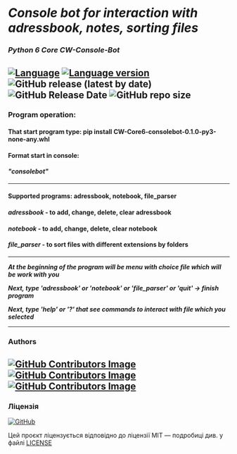 # ***Console bot for interaction with adressbook, notes, sorting files***

### *Python 6 Core CW-Console-Bot*

[![Language](https://img.shields.io/badge/language-python-blue?&style=plastic)](https://www.python.org)
[![Language version](https://img.shields.io/badge/version-3.9-red?&style=plastic)](https://www.python.org/downloads/)
![GitHub release (latest by date)](https://img.shields.io/github/v/release/LeadShadow/CW-Console-Bot?color=black?&style=plastic)
![GitHub Release Date](https://img.shields.io/badge/release--date-june-orange?&style=plastic)
![GitHub repo size](https://img.shields.io/badge/repo%20size-115%20kB-pink?&style=plastic)
---
### **Program operation**:

#### **That start program type: pip install CW-Core6-consolebot-0.1.0-py3-none-any.whl**
#### **Format start in console:**
#### *"consolebot"*

---
#### **Supported programs:** adressbook, notebook, file_parser

#### *adressbook* - to add, change, delete, clear adressbook
#### *notebook* - to add, change, delete, clear notebook
#### *file_parser* - to sort files with different extensions by folders

---
***At the beginning of the program will be menu with choice file which will be work with you***

***Next, type 'adressbook' or 'notebook' or 'file_parser' or 'quit' -> finish program***

***Next, type 'help' or '?' that see commands to interact with file which you selected*** 

---
### **Authors**
[![GitHub Contributors Image](https://contrib.rocks/image?repo=LeadShadow/CW-Console-Bot)](https://github.com/LeadShadow)
[![GitHub Contributors Image](https://contrib.rocks/image?repo=VlodyaKr/Python-6-Core-HomeWork-12)](https://github.com/VlodyaKr)
[![GitHub Contributors Image](https://contrib.rocks/image?repo=IrynaKupets/hw12)](https://github.com/IrynaKupets)
---
### Ліцензія

[![GitHub](https://img.shields.io/github/license/LeadShadow/CW-Console-Bot)](https://github.com/LeadShadow/CW-Console-Bot/blob/main/LICENSE)

Цей проєкт ліцензується відповідно до ліцензії MIT — подробиці див. у файлі [LICENSE](https://github.com/LeadShadow/CW-Console-Bot/blob/main/LICENSE) 
